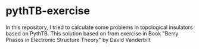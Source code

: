 # pythTB-exercise

In this repository, I tried to calculate some problems in topological insulators based on PythTB. This solution based on from exercise in Book "Berry Phases in Electronic Structure Theory" by David Vanderbilt
 
